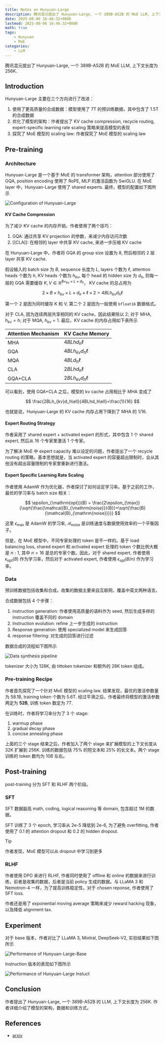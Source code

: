 ```yaml
---
title: Notes on Hunyuan-Large
description: 腾讯混元提出了 Hunyuan-Large, 一个 389B-A52B 的 MoE LLM, 上下文长度为 256K.
date: 2025-08-06 16:46:32+0800
lastmod: 2025-08-06 16:46:32+0800
math: true
tags: 
    - Hunyuan
    - MoE
categories:
    - LLM 
---
```



腾讯混元提出了 Hunyuan-Large, 一个 389B-A52B 的 MoE LLM, 上下文长度为 256K.

## Introduction

Hunyuan-Large 主要在三个方向进行了改进：

1. 使用了更高质量的合成数据：模型使用了 7T 的预训练数据，其中包含了 1.5T 的合成数据
2. 优化了模型的架构：作者提出了 KV cache compression, recycle routing, expert-specific learning rate scaling 策略来提高模型的表现
3. 探究了 MoE 模型的 scaling law: 作者探究了 MoE 模型的 scaling law

## Pre-training

### Architecture

Hunyuan-Large 是一个基于 MoE 的 transformer 架构，attention 部分使用了 GQA, position encoding 使用了 RoPE, MLP 的激活函数为 SwiGLU. 在 MoE layer 中，Hunyuan-Large 使用了 shared experts. 最终，模型的配置如下图所示

![Configuration of Hunyuan-Large](hunyuan-large-architecture-config.png)

#### KV Cache Compression

为了减少 KV cache 的内存开销，作者使用了两个技巧：

1. GQA: 通过共享 KV projection 的参数，来减少内存访问次数
2. [[CLA]]: 在相邻的 layer 中共享 KV cache, 来进一步压缩 KV cache

在 Hunyuan-Large 中，作者将 GQA 的 group size 设置为 8, 然后相邻的 2 层 layer 共享 KV cache.

假设输入的 batch size 为 $B$, sequence 长度为 $L$, layers 个数为 $\ell$, attention heads 个数为 $h$, KV heads 个数为 $h_{kv}$, 每个 head 的 hidden size 为 $d_h$, 则每一层的 GQA 需要缓存 $K,V\in\mathbb{R}^{B\times _{kv}\times L\times d_h}$， KV cache 的总占用为

$$
2\times B\times h_{kv}\times L\times d_h \times \ell \times 2=4BLh_{kv}d_h\ell
$$

第一个 $2$ 是因为同时缓存 K 和 V, 第二个 $2$ 是因为一般使用 `bfloat16` 数据格式。

对于 CLA, 因为连续两层共享相同的 KV cache，因此结果除以 2; 对于 MHA, $h_{kv}=h$; 对于 MQA, $h_{kv}=1$. 最后，KV cache 的内存占用如下表所示

| Attention Mechanism | KV Cache Memory    |
| ------------------- | ------------------ |
| MHA                 | $4BLhd_h\ell$      |
| GQA                 | $4BLh_{kv}d_h\ell$ |
| MQA                 | $4BLd_h\ell$       |
| CLA                 | $2BLhd_h\ell$      |
| GQA+CLA             | $2BLh_{kv}d_h\ell$ |

可以看到，使用 GQA+CLA 之后，模型的 kv cache 占用相比于 MHA 变成了

$$
\frac{2BLh_{kv}d_h\ell}{4BLhd_h\ell}=\frac{1}{16}
$$

也就是说，Hunyuan-Large 的 KV cache 内存占用下降到了 MHA 的 1/16.

#### Expert Routing Strategy

作者采用了 shared expert + activated expert 的形式，其中包含 1 个 shared  expert, 然后从 16 个专家里激活 1 个专家。

为了解决 MoE 中 expert capacity 难以设定的问题，作者提出了一个 recycle routing 的策略，基本思想就是，当 activated expert 的容量超出限制时，会从其他没有超出容量限制的专家里重新进行激活。

#### Expert Specific Learning Rate Scaling

作者使用 AdamW 作为优化器，作者探讨了如何设定学习率。基于之前的工作，最优的学习率与 batch size 相关：

$$
\epsilon_{\mathrm{opt}}(B) = \frac{2\epsilon_{\max}}{\sqrt{\frac{\mathcal{B}_{\mathrm{noise}}}{B}}+\sqrt{\frac{B}{\mathcal{B}_{\mathrm{noise}}}}}
$$

这里 $\epsilon_{\max}$ 是 AdamW 的学习率, $\mathcal{B}_{\mathrm{noise}}$ 是训练速度与数据使用效率的一个平衡因子。

但是，在 MoE 模型中，不同专家处理的 token 是不一样的。基于 load balancing loss, shared expert 和 activated expert 处理的 token 个数比例大概是 $n :1$, 其中 $n=16$ 是总的专家个数。因此，对于 shared expert, 作者使用 $\epsilon_{\mathrm{opt}}(B)$ 作为学习率，然后对于 activated expert, 作者使用 $\epsilon_{\mathrm{opt}}(B/n)$ 作为学习率。

### Data

预训练数据包括收集和合成。收集的数据主要来自互联网，覆盖中英文两种语言。

合成数据包括 4 个步骤：

1. instruction generation: 作者使用高质量的语料作为 seed, 然后生成多样的 instruction 覆盖不同的 domain
2. Instruction evolution: refine 上一步生成的 instruction
3. Response generation: 使用 specialized model 来生成回答
4. response filtering: 对生成的回答进行过滤

数据合成的流程如下图所示

![Data synthesis pipeline](Hunyuan-large-data-synthesis.png)

tokenizer 大小为 128K, 由 tittoken tokenizer 和额外的 28K token 组成。

### Pre-training Recipe

作者首先探究了一个针对 MoE 模型的 scaling law. 结果发现，最优的激活参数量为 58.1B, training token 个数为 5.6T. 经过平滑之后，作者最终将模型的激活参数两定为 **52B**, 训练 token 数定为 $7T$.

在训练时，作者将学习率分为了 3 个 stage:

1. warmup phase
2. gradual decay phase
3. concise annealing phase

上面的三个 stage 结束之后，作者加入了两个 stage 来扩展模型的上下文长度从 32K 扩展到 256K. 训练的数据包括 75% 的短文本和 25% 的长文本。两个 stage 训练的 token 数均为 $10B$ 左右。

## Post-training

post-training 分为 SFT 和 RLHF 两个阶段。

### SFT

SFT 数据副高 math, coding, logical reasoning 等 domain, 包含超过 1M 的数据。

SFT 训练了 3 个 epoch, 学习率从 2e-5 降低到 2e-6, 为了避免 overfitting, 作者使用了 0.1 的 attention dropout 和 0.2 的 hidden dropout.

> [!tip]
> 作者发现，MoE 模型可以从 dropout 中学习到更多

### RLHF

作者使用 DPO 来进行 RLHF, 作者同时使用了 offline 和 online 的数据来进行训练，前者是收集的数据，后者是当前 policy 生成的数据。与 LLaMA 3 和 Nemotron-4 一样，为了提高训练稳定性，对于 chosen reponse, 作者使用了 SFT loss.

作者还是用了 exponential moving average 策略来减少 reward hacking 现象，以及降低 alignment tax.

## Experiment

对于 base 版本，作者对比了 LLaMA 3, Mixtral, DeepSeek-V2,  实验结果如下图所示

![Performance of Hunyuan-Large-Base](Hunyuan-large-base-performance.png)

Instruction 版本的表现如下图所示

![Performance of Hunyuan-Large Instuct](Hunyuan-large-intruction-performance.png)

## Conclusion

作者提出了 Hunyuan-Large, 一个 389B-A52B 的 LLM, 上下文长度为 256K. 作者详细介绍了模型的架构，数据和训练方式。

## References

- [arxiv](https://arxiv.org/pdf/2411.02265)
